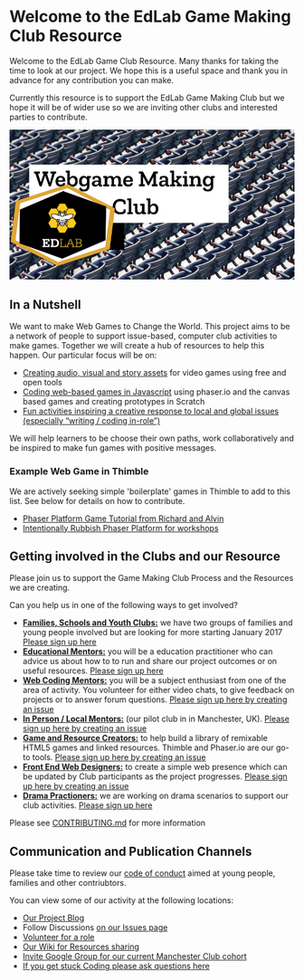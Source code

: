# Welcome to the EdLab Game Making Club Resource 

Welcome to the EdLab Game Club Resource. Many thanks for taking the time to look at our project. We hope this is a useful space and thank you in advance for any contribution you can make. 

Currently this resource is to support the EdLab Game Making Club but we hope it will be of wider use so we are inviting other clubs and interested parties to contribute. 

![game club logo](branding/webgame_making_edlab_club_800.png)

##  In a Nutshell

We want to make Web Games to Change the World. This project aims to be a network of people to support issue-based, computer club activities to make games. Together we will create a hub of resources to help this happen. Our particular focus will be on:

* [Creating audio, visual and story assets](https://github.com/mickfuzz/mozilla_html5_game_clubs/wiki#creating-game-assets) for video games using free and open tools
* [Coding web-based games in Javascript](https://github.com/mickfuzz/mozilla_html5_game_clubs/wiki#html5-game-making-full-tutorials) using phaser.io and the canvas based games and creating prototypes in Scratch
* [Fun activities inspiring a creative response to local and global issues (especially “writing / coding in-role”)](https://github.com/mickfuzz/mozilla-webgame-clubs/wiki/Teaching-and-Learning-Tips-for-Game-Making-Clubs)

We will help learners to be choose their own paths, work collaboratively and be inspired to make fun games with positive messages.

### Example Web Game in Thimble

We are actively seeking simple 'boilerplate' games in Thimble to add to this list. See below for details on how to contribute. 

* [Phaser Platform Game Tutorial from Richard and Alvin](https://thimbleprojects.org/piratepete/334344/)
* [Intentionally Rubbish Phaser Platform for workshops](https://thimbleprojects.org/davegoopot/417060/)


##  Getting involved in the Clubs and our Resource

Please join us to support the Game Making Club Process and the Resources we are creating. 

Can you help us in one of the following ways to get involved?

* [**Families, Schools and Youth Clubs:**](https://goo.gl/forms/gobJ9fOPm1XouBp72) we have two groups of families and young people involved but are looking for more starting January 2017 [Please sign up here](https://goo.gl/forms/gobJ9fOPm1XouBp72)
* [**Educational Mentors:**](https://github.com/mickfuzz/mozilla_html5_game_clubs/blob/master/CONTRIBUTING.md#documenting-best-practices-on-running-game-making-clubs) you will be a education practitioner who can advice us about how to to run and share our project outcomes or on useful resources. [Please sign up here](https://docs.google.com/forms/d/e/1FAIpQLSeBLwjzwO1VZOlCUK5fqKJervl-gnMDiD9KPnohAM2nXrxUAA/viewform?usp=sf_link)
* [**Web Coding Mentors:**](https://github.com/mickfuzz/mozilla_html5_game_clubs/issues) you will be a subject enthusiast from one of the area of activity. You volunteer for either video chats, to give feedback on projects or to answer forum questions. [Please sign up here by creating an issue](https://github.com/mickfuzz/mozilla_html5_game_clubs/issues/new)
* [**In Person / Local Mentors:**](https://goo.gl/forms/gobJ9fOPm1XouBp72) (our pilot club in in Manchester, UK). [Please sign up here by creating an issue](https://github.com/mickfuzz/mozilla_html5_game_clubs/issues/new)
* [**Game and Resource Creators:**](https://github.com/mickfuzz/mozilla_html5_game_clubs/blob/master/CONTRIBUTING.md#what-were-working-on-right-now) to help build a library of remixable HTML5 games and linked resources. Thimble and Phaser.io are our go-to tools. [Please sign up here by creating an issue](https://github.com/mickfuzz/mozilla_html5_game_clubs/issues/new)
* [**Front End Web Designers:**](https://github.com/mickfuzz/mozilla_html5_game_clubs/blob/master/CONTRIBUTING.md#an-inspirational-html-template-for-blogging-and-documentation) to create a simple web presence which can be updated by Club participants as the project progresses. [Please sign up here by creating an issue](https://github.com/mickfuzz/mozilla_html5_game_clubs/issues/new)
* [**Drama Practioners:**](Club-Drama-Games-and-Scenarios) we are working on drama scenarios to support our club activities. [Please sign up here](https://docs.google.com/forms/d/e/1FAIpQLSeBLwjzwO1VZOlCUK5fqKJervl-gnMDiD9KPnohAM2nXrxUAA/viewform?usp=sf_link)

Please see [CONTRIBUTING.md](CONTRIBUTING.md) for more information

## Communication and Publication Channels 

Please take time to review our [code of conduct](CODE_OF_CONDUCT.md) aimed at young people, families and other contriubtors. 

You can view some of our activity  at the following locations:

* [Our Project Blog](https://digitalducks.org/mozilla-webgame-club/)
* Follow Discussions [on our Issues page](https://github.com/mickfuzz/mozilla_html5_game_clubs/issues)
* [Volunteer for a role](#getting-involved-in-the-clubs-and-our-resource) 
* [Our Wiki for Resources sharing](https://github.com/mickfuzz/mozilla_html5_game_clubs/wiki)
* [Invite Google Group for our current Manchester Club cohort](https://groups.google.com/forum/#!forum/mozilla-html5-gamemaking-mcr)
* [If you get stuck Coding please ask questions here](https://discourse.mozilla.org/t/learning-web-development-marking-guides-and-questions/16294)
